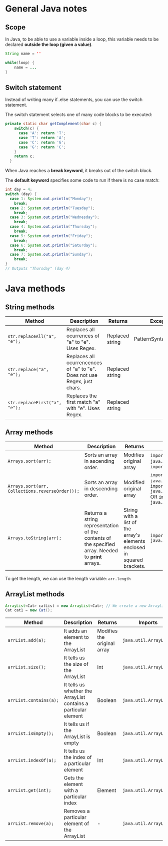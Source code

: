 # General Java notes

## Scope

In Java, to be able to use a variable inside a loop, this variable needs to be declared **outside the loop (given a value)**.

```java
String name = ''

while(loop) {
    name = ...
}
```

## Switch statement

Instead of writing many if..else statements, you can use the switch statement.

The switch statement selects one of many code blocks to be executed:
```java
private static char getComplement(char c) {
    switch(c) {
      case 'A': return 'T';
      case 'T': return 'A';
      case 'C': return 'G';
      case 'G': return 'C';
    }
    return c;
  }
```
When Java reaches a **break keyword**, it breaks out of the switch block.

The **default keyword** specifies some code to run if there is no case match:


```java
int day = 4;
switch (day) {
  case 1: System.out.println("Monday");
    break;
  case 2: System.out.println("Tuesday");
    break;
  case 3: System.out.println("Wednesday");
    break;
  case 4: System.out.println("Thursday");
    break;
  case 5: System.out.println("Friday");
    break;
  case 6: System.out.println("Saturday");
    break;
  case 7: System.out.println("Sunday");
    break;
}
// Outputs "Thursday" (day 4)
```

# Java methods

## String methods

| Method | Description | Returns | Exception |
|-----|------|-----|-----|
|`str.replaceAll("a", "e");` | Replaces all ocurrences of "a" to "e". Uses Regex. |  Replaced string | PatternSyntaxException |
| `str.replace("a", "e");` | Replaces all ocurrencences of "a" to "e". Does not use Regex, just chars. | Replaced string| |
| `str.replaceFirst("a", "e");` | Replaces the first match "a" with "e". Uses Regex. | Replaced string | |


## Array methods

| Method | Description | Returns | Imports |
|-----|------|-----|-----|
| `Arrays.sort(arr);`| Sorts an array in ascending order. | Modifies original array | `import java.util.Arrays;` OR `import java.util.*;`|
|`Arrays.sort(arr, Collections.reverseOrder());` | Sorts an array in descending order.| Modified original array | `import java.util.Arrays;`, `import java.util.Collections;` OR `import java.util.*;`
| `Arrays.toString(arr);` | Returns a string representation of the contents of the specified array. Needed to **print** arrays. | String with a list of the array's elements enclosed in squared brackets. | `import java.util.Arrays;` |

To get the length, we can use the length variable: `arr.length`

## ArrayList methods

```java
ArrayList<Cat> catList = new ArrayList<Cat>; // We create a new ArrayList object
Cat cat1 = new Cat();
```

| Method | Description | Returns | Imports |
|-----|------|-----|-----|
|`arrList.add(a);`| It adds an element to the ArrayList | Modifies the original array | `java.util.ArrayList;`|
|`arrList.size();`| It tells us the size of the ArrayList | Int | `java.util.ArrayList;`|
|`arrList.contains(a);` | It tells us whether the ArrayList contains a particular element | Boolean| `java.util.ArrayList;`|
|`arrList.isEmpty();` | It tells us if the ArrayList is empty | Boolean| `java.util.ArrayList;`|
|`arrList.indexOf(a);` | It tells us the index of a particular element | Int | `java.util.ArrayList;`|
|`arrList.get(int);` | Gets the element with a particular index | Element | `java.util.ArrayList;`|
|`arrList.remove(a);` | Removes a particular element of the ArrayList | - | `java.util.ArrayList;`|
